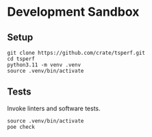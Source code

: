 # Development Sandbox

## Setup
```shell
git clone https://github.com/crate/tsperf.git
cd tsperf
python3.11 -m venv .venv
source .venv/bin/activate
```

## Tests
Invoke linters and software tests.
```shell
source .venv/bin/activate
poe check
```
